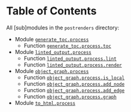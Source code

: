 # Table of Contents

All \[sub\]modules in the `postrenders` directory:

- Module [`generate_toc.process`](docs/generate_toc/process.md)
  - Function
    [`generate_toc.process.toc`](docs/generate_toc/process.md#generate_tocprocesstoc)
- Module [`linted_output.process`](docs/linted_output/process.md)
  - Function
    [`linted_output.process.lint`](docs/linted_output/process.md#linted_outputprocesslint)
  - Function
    [`linted_output.process.render`](docs/linted_output/process.md#linted_outputprocessrender)
- Module [`object_graph.process`](docs/object_graph/process.md)
  - Function
    [`object_graph.process.is_local`](docs/object_graph/process.md#object_graphprocessis_local)
  - Function
    [`object_graph.process.add_node`](docs/object_graph/process.md#object_graphprocessadd_node)
  - Function
    [`object_graph.process.add_edge`](docs/object_graph/process.md#object_graphprocessadd_edge)
  - Function
    [`object_graph.process.graph`](docs/object_graph/process.md#object_graphprocessgraph)
- Module [`to_html.process`](docs/to_html/process.md)

